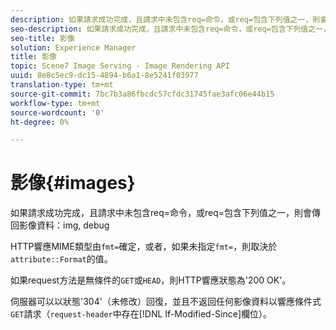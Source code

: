 ```yaml
---
description: 如果請求成功完成，且請求中未包含req=命令，或req=包含下列值之一，則會傳回影像資料img, debug
seo-description: 如果請求成功完成，且請求中未包含req=命令，或req=包含下列值之一，則會傳回影像資料img, debug
seo-title: 影像
solution: Experience Manager
title: 影像
topic: Scene7 Image Serving - Image Rendering API
uuid: 8e8c5ec9-dc15-4894-b6a1-8e5241f03977
translation-type: tm+mt
source-git-commit: 7bc7b3a86fbcdc57cfdc31745fae3afc06e44b15
workflow-type: tm+mt
source-wordcount: '0'
ht-degree: 0%

---
```



# 影像{#images}

如果請求成功完成，且請求中未包含req=命令，或req=包含下列值之一，則會傳回影像資料：img, debug

HTTP響應MIME類型由`fmt=`確定，或者，如果未指定`fmt=`，則取決於`attribute::Format`的值。

如果request方法是無條件的`GET`或`HEAD`，則HTTP響應狀態為&#39;200 OK&#39;。

伺服器可以以狀態&#39;304&#39;（未修改）回復，並且不返回任何影像資料以響應條件式`GET`請求（`request-header`中存在[!DNL If-Modified-Since]欄位）。
